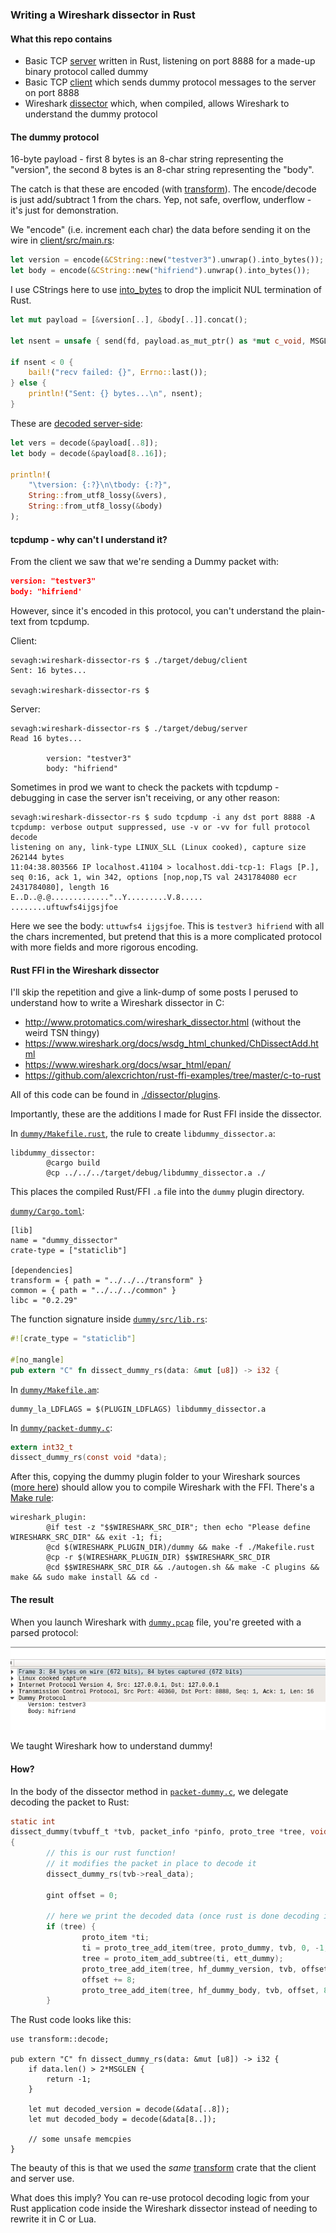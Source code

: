 ### Writing a Wireshark dissector in Rust

#### What this repo contains

* Basic TCP [server](./server) written in Rust, listening on port 8888 for a made-up binary protocol called dummy
* Basic TCP [client](./client) which sends dummy protocol messages to the server on port 8888
* Wireshark [dissector](./dissector) which, when compiled, allows Wireshark to understand the dummy protocol

#### The dummy protocol

16-byte payload - first 8 bytes is an 8-char string representing the "version", the second 8 bytes is an 8-char string representing the "body".

The catch is that these are encoded (with [transform](./transform)). The encode/decode is just add/subtract 1 from the chars. Yep, not safe, overflow, underflow - it's just for demonstration.

We "encode" (i.e. increment each char) the data before sending it on the wire in [client/src/main.rs](./client/src/main.rs):

```rust
let version = encode(&CString::new("testver3").unwrap().into_bytes());
let body = encode(&CString::new("hifriend").unwrap().into_bytes());
```

I use CStrings here to use [into_bytes](https://doc.rust-lang.org/std/ffi/struct.CString.html#method.into_bytes) to drop the implicit NUL termination of Rust.

```rust
let mut payload = [&version[..], &body[..]].concat();

let nsent = unsafe { send(fd, payload.as_mut_ptr() as *mut c_void, MSGLEN, 0) };

if nsent < 0 {
    bail!("recv failed: {}", Errno::last());
} else {
    println!("Sent: {} bytes...\n", nsent);
}
```

These are [decoded server-side](./server/src/main.rs):

```rust
let vers = decode(&payload[..8]);
let body = decode(&payload[8..16]);

println!(
    "\tversion: {:?}\n\tbody: {:?}",
    String::from_utf8_lossy(&vers),
    String::from_utf8_lossy(&body)
);
```

#### tcpdump - why can't I understand it?

From the client we saw that we're sending a Dummy packet with:

```json
version: "testver3"
body: "hifriend'
```

However, since it's encoded in this protocol, you can't understand the plain-text from tcpdump.

Client:

```
sevagh:wireshark-dissector-rs $ ./target/debug/client
Sent: 16 bytes...

sevagh:wireshark-dissector-rs $
```

Server:

```
sevagh:wireshark-dissector-rs $ ./target/debug/server
Read 16 bytes...

        version: "testver3"
        body: "hifriend"
```

Sometimes in prod we want to check the packets with tcpdump - debugging in case the server isn't receiving, or any other reason:

```
sevagh:wireshark-dissector-rs $ sudo tcpdump -i any dst port 8888 -A
tcpdump: verbose output suppressed, use -v or -vv for full protocol decode
listening on any, link-type LINUX_SLL (Linux cooked), capture size 262144 bytes
11:04:38.803566 IP localhost.41104 > localhost.ddi-tcp-1: Flags [P.], seq 0:16, ack 1, win 342, options [nop,nop,TS val 2431784080 ecr 2431784080], length 16
E..D..@.@............."..Y.........V.8.....
........uftuwfs4ijgsjfoe
```

Here we see the body: `uttuwfs4 ijgsjfoe`. This is `testver3 hifriend` with all the chars incremented, but pretend that this is a more complicated protocol with more fields and more rigorous encoding.

#### Rust FFI in the Wireshark dissector

I'll skip the repetition and give a link-dump of some posts I perused to understand how to write a Wireshark dissector in C:

* http://www.protomatics.com/wireshark_dissector.html (without the weird TSN thingy)
* https://www.wireshark.org/docs/wsdg_html_chunked/ChDissectAdd.html
* https://www.wireshark.org/docs/wsar_html/epan/
* https://github.com/alexcrichton/rust-ffi-examples/tree/master/c-to-rust

All of this code can be found in [./dissector/plugins](./dissector/plugins).

Importantly, these are the additions I made for Rust FFI inside the dissector.

In [`dummy/Makefile.rust`](./dissector/plugins/dummy/Makefile.rust), the rule to create `libdummy_dissector.a`:

```
libdummy_dissector:
        @cargo build
        @cp ../../../target/debug/libdummy_dissector.a ./
```

This places the compiled Rust/FFI `.a` file into the `dummy` plugin directory.

[`dummy/Cargo.toml`](./dissector/plugins/dummy/Cargo.toml):

```
[lib]
name = "dummy_dissector"
crate-type = ["staticlib"]

[dependencies]
transform = { path = "../../../transform" }
common = { path = "../../../common" }
libc = "0.2.29"
```

The function signature inside [`dummy/src/lib.rs`](./dissector/plugins/dummy/src/lib.rs):

```rust
#![crate_type = "staticlib"]

#[no_mangle]
pub extern "C" fn dissect_dummy_rs(data: &mut [u8]) -> i32 {
```

In [`dummy/Makefile.am`](./dissector/plugins/dummy/Makefile.am):

```
dummy_la_LDFLAGS = $(PLUGIN_LDFLAGS) libdummy_dissector.a
```

In [`dummy/packet-dummy.c`](./dissector/plugins/dummy/packet-dummy.c):

```c
extern int32_t
dissect_dummy_rs(const void *data);
```

After this, copying the dummy plugin folder to your Wireshark sources ([more here](./dissector/README.md)) should allow you to compile Wireshark with the FFI. There's a [Make rule](./Makefile):

```
wireshark_plugin:
        @if test -z "$$WIRESHARK_SRC_DIR"; then echo "Please define WIRESHARK_SRC_DIR" && exit -1; fi;
        @cd $(WIRESHARK_PLUGIN_DIR)/dummy && make -f ./Makefile.rust
        @cp -r $(WIRESHARK_PLUGIN_DIR) $$WIRESHARK_SRC_DIR
        @cd $$WIRESHARK_SRC_DIR && ./autogen.sh && make -C plugins && make && sudo make install && cd -
```

#### The result

When you launch Wireshark with [`dummy.pcap`](./dissector/dummy.pcap) file, you're greeted with a parsed protocol:

![screenie](./.static/wshark_screencap.png)

We taught Wireshark how to understand dummy!

#### How?

In the body of the dissector method in [`packet-dummy.c`](./dissector/plugins/dummy/packet-dummy.c), we delegate decoding the packet to Rust:

```c
static int
dissect_dummy(tvbuff_t *tvb, packet_info *pinfo, proto_tree *tree, void *data)
{
        // this is our rust function!
        // it modifies the packet in place to decode it
        dissect_dummy_rs(tvb->real_data);

        gint offset = 0;

        // here we print the decoded data (once rust is done decoding it)
        if (tree) {
                proto_item *ti;
                ti = proto_tree_add_item(tree, proto_dummy, tvb, 0, -1, FALSE);
                tree = proto_item_add_subtree(ti, ett_dummy);
                proto_tree_add_item(tree, hf_dummy_version, tvb, offset, 8, FT_STRING);
                offset += 8;
                proto_tree_add_item(tree, hf_dummy_body, tvb, offset, 8, FT_STRING);
        }
```

The Rust code looks like this:

```
use transform::decode;

pub extern "C" fn dissect_dummy_rs(data: &mut [u8]) -> i32 {
    if data.len() > 2*MSGLEN {
        return -1;
    }

    let mut decoded_version = decode(&data[..8]);
    let mut decoded_body = decode(&data[8..]);

    // some unsafe memcpies 
}
```

The beauty of this is that we used the *same* [transform](./transform) crate that the client and server use.

What does this imply? You can re-use protocol decoding logic from your Rust application code inside the Wireshark dissector instead of needing to rewrite it in C or Lua.

